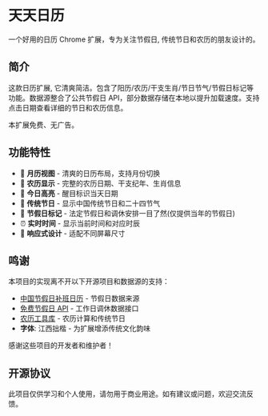 # 天天日历

一个好用的日历 Chrome 扩展，专为关注节假日, 传统节日和农历的朋友设计的。

## 简介

这款日历扩展, 它清爽简洁。包含了阳历/农历/干支生肖/节日节气/节假日标记等功能。数据源整合了公共节假日 API，部分数据存储在本地以提升加载速度。支持点击日期查看详细的节日和农历信息。

本扩展免费、无广告。

## 功能特性

- 📅 **月历视图** - 清爽的日历布局，支持月份切换
- 🌙 **农历显示** - 完整的农历日期、干支纪年、生肖信息  
- 🎯 **今日高亮** - 醒目标识当天日期
- 🎊 **传统节日** - 显示中国传统节日和二十四节气
- 🏮 **节假日标记** - 法定节假日和调休安排一目了然(仅提供当年的节假日)
- ⏰ **实时时间** - 显示当前时间和对应时辰
- 📱 **响应式设计** - 适配不同屏幕尺寸

## 鸣谢

本项目的实现离不开以下开源项目和数据源的支持：

- [中国节假日补班日历](https://github.com/lanceliao/china-holiday-calender) - 节假日数据来源
- [免费节假日 API](https://timor.tech/api/holiday/) - 工作日调休数据接口
- [农历工具库](https://github.com/6tail/lunar-typescript) - 农历计算和传统节日
- **字体**: 江西拙楷 - 为扩展增添传统文化韵味

感谢这些项目的开发者和维护者！

## 开源协议

此项目仅供学习和个人使用，请勿用于商业用途。如有建议或问题，欢迎交流反馈。
